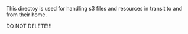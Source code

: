 This directoy is used for handling s3 files and resources in transit to and from their home.

DO NOT DELETE!!! 